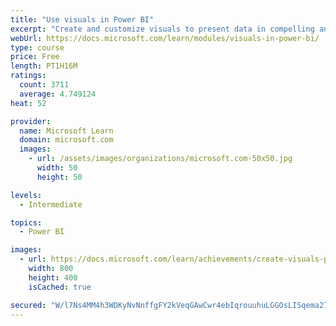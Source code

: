 ```yaml
---
title: "Use visuals in Power BI"
excerpt: "Create and customize visuals to present data in compelling and insightful ways."
webUrl: https://docs.microsoft.com/learn/modules/visuals-in-power-bi/
type: course
price: Free
length: PT1H16M
ratings:
  count: 3711
  average: 4.749124
heat: 52

provider:
  name: Microsoft Learn
  domain: microsoft.com
  images:
    - url: /assets/images/organizations/microsoft.com-50x50.jpg
      width: 50
      height: 50

levels:
  - Intermediate

topics:
  - Power BI

images:
  - url: https://docs.microsoft.com/learn/achievements/create-visuals-power-bi-desktop-social.png
    width: 800
    height: 400
    isCached: true

secured: "W/l7Ns4MM4h3WDKyNvNnffgFY2kVeqGAwCwr4ebIqrouuhuLGGOsLISqema27nGWuBX8M2vuzqkswU/F/EvqKsa7YExuYOndJm43hbPrnpWzieJxAsKFH5qeXaT3vZsGUCOErXrSZtbBH6z7YhKHKmF4Lo6uIyPdLaQzJK47pr2OrEFnSPP2r6zkR6LGrfn+SKKD1ZSMctgULEw5vPK27qfXCL6kyv+KgnNz4yoVmZ/ySmGjqspd9m3b7+GM+DjOCAr0r7ma7Qi0JDbuTQTFjoBx6p2gw+rATKmkbtJMVAr5Q9yBhaZtYRrYhC4DqfTwTMHkWdCpcejgX85duDwp4NYo3fR5XpfiiAzBs8MPVOCJVQ5Z5pqKjHyGno20l/oD/NSJ51FFxyuHRXKDr2P6pxYYPD9zCI4vlfwwVSRmJF0=;cADglZUdn7IFA1HfzsAk4w=="
---
```



